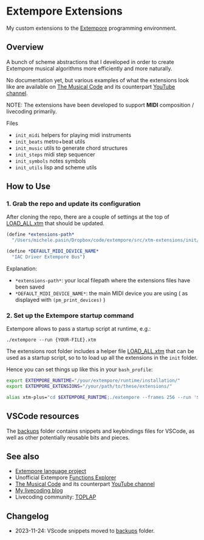 # Extempore Extensions

My custom extensions to the [Extempore](https://extemporelang.github.io/) programming environment.

## Overview

A bunch of scheme abstractions that I developed in order to create Extempore musical algorithms more efficiently and more naturally. 

No documentation yet, but various examples of what the extensions look like are available on [The Musical Code](https://github.com/lambdamusic/The-Musical-Code) and its counterpart [YouTube channel](https://www.youtube.com/channel/UCanqSICbxzRNEZGMlu8qfyw).  

NOTE: The extensions have been developed to support **MIDI** composition / livecoding primarily.

Files 

* `init_midi` helpers for playing midi instruments
* `init_beats` metro+beat utils
* `init_music` utils to generate chord structures
* `init_steps` midi step sequencer 
* `init_symbols` notes symbols 
* `init_utils` lisp and scheme utils 

## How to Use

### 1. Grab the repo and update its configuration

After cloning the repo, there are a couple of settings at the top of [LOAD_ALL.xtm](https://github.com/lambdamusic/extempore-extensions/blob/main/LOAD_ALL.xtm) that should be updated.

```scheme
(define *extensions-path* 
  "/Users/michele.pasin/Dropbox/code/extempore/src/xtm-extensions/init/")

(define *DEFAULT_MIDI_DEVICE_NAME* 
  "IAC Driver Extempore Bus")
```

Explanation: 

* `*extensions-path*`: your local filepath where the extensions files have been saved
* `*DEFAULT_MIDI_DEVICE_NAME*`: the main MIDI device you are using ( as displayed with `(pm_print_devices)` ) 


### 2. Set up the Extempore startup command

Extempore allows to pass a startup script at runtime, e.g.: 

```
./extempore --run {YOUR-FILE}.xtm
```

The extensions root folder includes a helper file [LOAD_ALL.xtm](https://github.com/lambdamusic/extempore-extensions/blob/main/LOAD_ALL.xtm) that can be used as a startup script, so to to load up all the extensions in the `init` folder. 

Hence you can set things up like this in your `bash_profile`: 

```bash
export EXTEMPORE_RUNTIME="/your/extempore/runtime/installation/"
export EXTEMPORE_EXTENSIONS="/your/path/to/these/extensions/"

alias xtm-plus="cd $EXTEMPORE_RUNTIME;./extempore --frames 256 --run '$EXTEMPORE_EXTENSIONS'LOAD_ALL.xtm"
```


## VSCode resources

The [backups](backups/) folder contains snippets and keybindings files for VSCode, as well as other potentially reusable bits and pieces. 


## See also

- [Extempore language project](https://github.com/digego/extempore)
- Unofficial Extempore [Functions Explorer](https://extempore.michelepasin.org/) 
- [The Musical Code](https://github.com/lambdamusic/The-Musical-Code) and its counterpart [YouTube channel](https://www.youtube.com/channel/UCanqSICbxzRNEZGMlu8qfyw)
- [My livecoding blog](https://www.michelepasin.org/words/index.html%3Ftag=algorithmiccomposition&type=all.html)
- Livecoding community: [TOPLAP](https://toplap.org/about/)

## Changelog

* 2023-11-24: VScode snippets moved to [backups](backups/vscode-snippets/) folder.